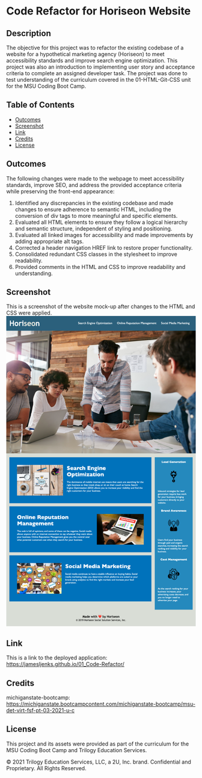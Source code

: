 # Code Refactor for Horiseon Website

## Description
The objective for this project was to refactor the existing codebase of a website for a hypothetical marketing agency (Horiseon) to meet accessibility standards and improve search engine optimization. This project was also an introduction to implementing user story and acceptance criteria to complete an assigned developer task. The project was done to test understanding of the curriculum covered in the 01-HTML-Git-CSS unit for the MSU Coding Boot Camp.

## Table of Contents

- [Outcomes](#outcomes)
- [Screenshot](#screenshot)
- [Link](#link)
- [Credits](#credits)
- [License](#license)

## Outcomes

The following changes were made to the webpage to meet accessibility standards, improve SEO, and address the provided acceptance criteria while preserving the front-end appearance:

1. Identified any discrepancies in the existing codebase and made changes to ensure adherence to semantic HTML, including the conversion of div tags to more meaningful and specific elements.
2. Evaluated all HTML elements to ensure they follow a logical hierarchy and semantic structure, independent of styling and positioning.
3. Evaluated all linked images for accessibility and made improvements by adding appropriate alt tags.
4. Corrected a header navigation HREF link to restore proper functionality.
5. Consolidated redundant CSS classes in the stylesheet to improve readability.
6. Provided comments in the HTML and CSS to improve readability and understanding.

## Screenshot
This is a screenshot of the website mock-up after changes to the HTML and CSS were applied.
![The Horiseon webpage includes a navigation bar, a header image, and cards with text and images at the bottom of the page.](./assets/images/screenshot.png)

## Link

This is a link to the deployed application: https://jamesljenks.github.io/01_Code-Refactor/

## Credits
michiganstate-bootcamp: https://michiganstate.bootcampcontent.com/michiganstate-bootcamp/msu-det-virt-fsf-pt-03-2021-u-c

## License

This project and its assets were provided as part of the curriculum for the MSU Coding Boot Camp and Trilogy Education Services.

© 2021 Trilogy Education Services, LLC, a 2U, Inc. brand. Confidential and Proprietary. All Rights Reserved.
    